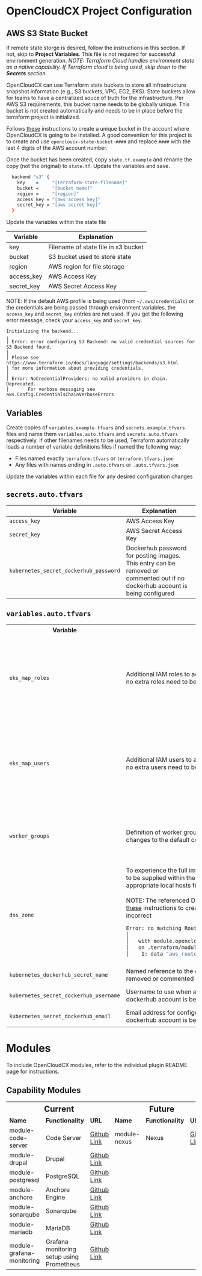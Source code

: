# OpenCloudCX Project Configuration

## AWS S3 State Bucket

If remote state storge is desired, follow the instructions in this section. If not, skip to **Project Variables**. This file is not required for successful environment generation. _NOTE: Terraform Cloud handles environment state as a native capability. If Terraform cloud is being used, skip down to the **Secrets** section._

OpenCloudCX can use Terraform state buckets to store all infrastructure snapshot information (e.g., S3 buckets, VPC, EC2, EKS). State buckets allow for teams to have a centralized souce of truth for the infrastructure. Per AWS S3 requirements, this bucket name needs to be globally unique. This bucket is not created automatically and needs to be in place before the terraform project is initialized.

Follows [these]() instructions to create a unique bucket in the account where OpenCloudCX is going to be installed. A good convention for this project is to create and use `opencloucx-state-bucket-####` and replace `####` with the last 4 digits of the AWS account number.

Once the bucket has been created, copy `state.tf.example` and rename the copy (not the original) to `state.tf`. Update the variables and save.

```bash
  backend "s3" {
    key    =     "[terraform-state-filename]"
    bucket =     "[bucket name]"
    region =     "[region]"
    access_key = "[aws access key]"
    secret_key = "[aws secret key]"
  }
```

Update the variables within the state file

| Variable   | Explanation                         |
| ---------- | ----------------------------------- |
| key        | Filename of state file in s3 bucket |
| bucket     | S3 bucket used to store state       |
| region     | AWS region for file storage         |
| access_key | AWS Access Key                      |
| secret_key | AWS Secret Access Key               |

NOTE: If the default AWS profile is being used (from `~/.aws/credentials`) or the credentials are being passed through environment variables, the `access_key` and `secret_key` entries are not used. If you get the following error message, check your `access_key` and `secret_key`.

```
Initializing the backend...
╷
│ Error: error configuring S3 Backend: no valid credential sources for S3 Backend found.
│
│ Please see https://www.terraform.io/docs/language/settings/backends/s3.html
│ for more information about providing credentials.
│
│ Error: NoCredentialProviders: no valid providers in chain. Deprecated.
│       For verbose messaging see aws.Config.CredentialsChainVerboseErrors
```

## Variables

Create copies of `variables.example.tfvars` and `secrets.example.tfvars` files and name them `variables.auto.tfvars` and `secrets.auto.tfvars` respectively. If other filenames needs to be used, Terraform automatically loads a number of variable definitions files if named the following way:

- Files named exactly `terraform.tfvars` or `terraform.tfvars.json`
- Any files with names ending in `.auto.tfvars` or `.auto.tfvars.json`

Update the variables within each file for any desired configuration changes

## `secrets.auto.tfvars`

| Variable                               | Explanation                                                                                                                   |
| -------------------------------------- | ----------------------------------------------------------------------------------------------------------------------------- |
| `access_key`                           | AWS Access Key                                                                                                                |
| `secret_key`                           | AWS Secret Access Key                                                                                                         |
| `kubernetes_secret_dockerhub_password` | Dockerhub password for posting images. This entry can be removed or commented out if no dockerhub account is being configured |

## `variables.auto.tfvars`

<table width=100%>
<tr>
  <th width="15%" style="font-weight:bolder;">Variable</th>
  <th width="35%" style="font-weight:bolder;">Explanation</th>
  <th width="50%" style="font-weight:bolder;">Example</th>
</tr>
<tr>
  <td><code>eks_map_roles</code></td>
  <td>Additional IAM roles to add to the aws-auth configmap. This entry can be removed or commented out if no extra roles need to be added.
  </td>
  <td>
  
  <i>Defining Extra Roles</i>
```bash
eks_map_roles = [{
  groups   = ["system:masters"]
  rolearn  = "arn:aws:iam::<account_number>:role/<role name>"
  username = "<username>"
}]  
```
<i>No extra roles</i>
```bash
eks_map_roles = []
```

  </td>
</tr>
<tr>
  <td><code>eks_map_users</code></td>
  <td>Additional IAM users to add to the aws-auth configmap. This entry can be removed or commented out if no extra users need to be added.</td>
  <td>
  
<i>Defining Extra Users</i>
```bash
eks_map_users = [{
  groups   = ["system:masters"]
  userarn  = "arn:aws:iam::<account number>:user/<user name>"
  username = "<username>"
}]  
```
<i>No extra users</i>
```bash
eks_map_users = []
```

  </td>
</tr>

<tr>
  <td><code>worker_groups</code></td>
  <td>Definition of worker groups in the aws eks cluster. This entry can be removed or commented out if no changes to the default configuration are needed.</td>
  <td>

```bash
worker_groups = [
  {
    name                 = "worker-group-1"
    instance_type        = "m5.xlarge"
    asg_desired_capacity = 3
  }
]
```

  </td>
</tr>

<tr>
  <td><code>dns_zone</code></td>
  <td>To experience the full impact of an OpenCloudCX installation, a valid, publicly accessible DNS zone needs to be supplied within the configuration. The default DNS Zone can be used for initial prototyping with appropriate local hosts file manipulation or kubectl port forwarding.
  <br /><br />
  NOTE: The referenced DNS zone in this configuation must already exist in the target account. Refer to <a href="https://docs.aws.amazon.com/Route53/latest/DeveloperGuide/CreatingHostedZone.html">these</a> instructions to create the zone. The following error message will be shown if the configuration is incorrect
  
  ```bash
  Error: no matching Route53Zone found
│
│   with module.opencloudcx-aws-dev.data.aws_route53_zone.vpc,
│   on .terraform/modules/opencloudcx-aws-dev/route53.tf line 1, in data "aws_route53_zone" "vpc":
│    1: data "aws_route53_zone" "vpc" {
  ```
  
  </td>
  <td>

```bash
dns_zone = "spinnaker.internal"
```

</td>
</tr>

<tr>
<td><code>kubernetes_dockerhub_secret_name</code></td>
<td>Named reference to the dockerhub secrets used when publishing to dockerhub. This entry can be removed or commented out if no dockerhub account is being configured.</td>
<td>

```bash
kubernetes_dockerhub_secret_name = "my-dockerhub"
```

</td>
</tr>

<tr>
<td><code>kubernetes_secret_dockerhub_username</code></td>
<td>Username to use when authenticating to dockerhub. This entry can be removed or commented out if no dockerhub account is being configured.</td>
<td>

```bash
kubernetes_secret_dockerhub_username = "username"
```

</td>
</tr>

<tr>
<td><code>kubernetes_secret_dockerhub_email</code></td>
<td>Email address for configuration in dockerhub. This entry can be removed or commented out if no dockerhub account is being configured.</td>
<td>

```bash
kubernetes_secret_dockerhub_email = "email@domain.com"
```

</td>
</tr>

</table>

# Modules

To include OpenCloudCX modules, refer to the individual plugin README page for instructions.

## Capability Modules

<table width="100%">

<tr style="font-size:16pt"><th colspan="3" width="50%">Current</th><th colspan="3" width="50%">Future</th></tr>
<tr><td><b>Name</b></td><td><b>Functionality</b></td><td><b>URL</b></td><td><b>Name</b></td><td><b>Functionality</b></td><td><b>URL</b></td></tr>

<tr>
  <td>module-code-server</td>
  <td>Code Server</td>
  <td><a href="https://github.com/OpenCloudCX/module-code-server">Github Link</a></td>
  <td>module-nexus</td>
  <td>Nexus</td>
  <td><a href="https://github.com/OpenCloudCX/module-nexus">Github Link</td>
</tr>

<tr>
  <td>module-drupal</td>
  <td>Drupal</td>
  <td><a href="https://github.com/OpenCloudCX/module-drupal">Github Link</a></td>
  <td></td>
  <td></td>
  <td></td>
</tr>

<tr>
  <td>module-postgresql</td>
  <td>PostgreSQL</td>
  <td><a href="https://github.com/OpenCloudCX/module-postgresql">Github Link</td>
  <td></td>
  <td></td>
  <td></td>
</tr>

<tr>
  <td>module-anchore</td>
  <td>Anchore Engine</td>
  <td><a href="https://github.com/OpenCloudCX/module-anchore">Github Link</td>
  <td></td>
  <td></td>
  <td></td>
</tr>

<tr>
  <td>module-sonarqube</td>
  <td>Sonarqube</td>
  <td><a href="https://github.com/OpenCloudCX/module-sonarqube">Github Link</td>
  <td></td>
  <td></td>
  <td></td>
</tr>

<tr>
  <td>module-mariadb</td>
  <td>MariaDB</td>
  <td><a href="https://github.com/OpenCloudCX/module-mariadb">Github Link</td>
  <td></td>
  <td></td>
  <td></td>
</tr>

<tr>
  <td>module-grafana-monitoring</td>
  <td>Grafana monitoring setup using Prometheus</td>
  <td><a href="https://github.com/OpenCloudCX/module-grafana-monitoring">Github Link</td>
  <td></td>
  <td></td>
  <td></td>
</tr>

</table>
